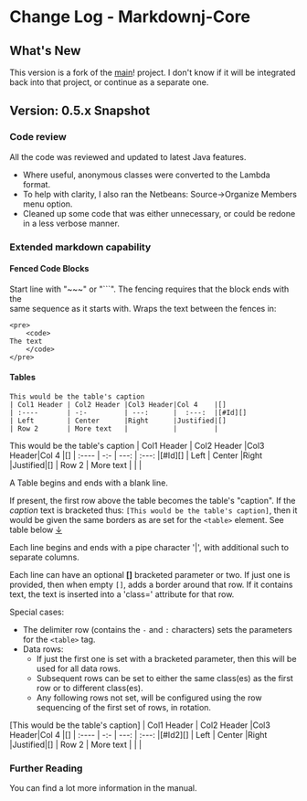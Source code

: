 
# Change Log - Markdownj-Core

## What's New

This version is a fork of the [main]! project.  I don't know if it will
be integrated back into that project, or continue as a separate one.

## Version: 0.5.x Snapshot

### Code review
All the code was reviewed and updated to latest Java features.

-   Where useful, anonymous classes were converted to the Lambda format.
-   To help with clarity, I also ran the Netbeans: Source->Organize Members menu
    option.
-   Cleaned up some code that was either unnecessary, or could be redone in a less verbose
    manner.

### Extended markdown capability

#### Fenced Code Blocks

Start line with "~~~" or "\`\`\`". The fencing requires that the block ends with the  
same sequence as it starts with.  Wraps the text between the fences in:

```
<pre>
    <code>
The text
    </code>
</pre>
```

#### Tables

~~~
This would be the table's caption
| Col1 Header | Col2 Header |Col3 Header|Col 4    |[]
| :----       | -:-         | ---:      |  :---:  |[#Id][]
| Left        | Center      |Right      |Justified|[]
| Row 2       | More text   |           |         |
~~~

This would be the table's caption
| Col1 Header | Col2 Header |Col3 Header|Col 4    |[]
| :----       | -:-         | ---:      |  :---:  |[#Id][]
| Left        | Center      |Right      |Justified|[]
| Row 2       | More text   |           |         |

A Table begins and ends with a blank line.

If present, the first row above the table becomes the table's "caption". If the
_caption_ text is bracketed thus: `[This would be the table's caption]`, then it would
be given the same borders as are set for the `<table>` element.  See table below [&darr;](#Id2)

Each line begins and ends with a pipe character '|', with additional such
to separate columns.

Each line can have an optional __[]__ bracketed parameter or two.
If just one is provided, then when empty `[]`, adds a border around that row.
If it contains text, the text is inserted into a 'class=' attribute
for that row.

Special cases:

- The delimiter row (contains the `-` and `:` characters) sets the parameters for the `<table>` tag.
- Data rows:
  - If just the first one is set with a bracketed parameter, then this will be used for all
    data rows.
  - Subsequent rows can be set to either the same class(es) as the
    first row or to different class(es).
  - Any following rows not set, will be configured using the row
    sequencing of the first set of rows, in rotation.


[This would be the table's caption]
| Col1 Header | Col2 Header |Col3 Header|Col 4    |[]
| :----       | -:-         | ---:      |  :---:  |[#Id2][]
| Left        | Center      |Right      |Justified|[]
| Row 2       | More text   |           |         |

### Further Reading

You can find a lot more information in the manual.

[main]:https://github.com/myabc/markdownj
